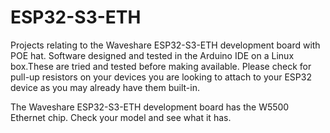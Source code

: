 # ESP32-S3-ETH
Projects relating to the Waveshare ESP32-S3-ETH development board with POE hat. Software designed and tested in the Arduino IDE on a Linux box.These are tried and tested before making available.
Please check for pull-up resistors on your devices you are looking to attach to your ESP32 device as you may already have them built-in.

The Waveshare ESP32-S3-ETH development board has the W5500 Ethernet chip. Check your model and see what it has.
